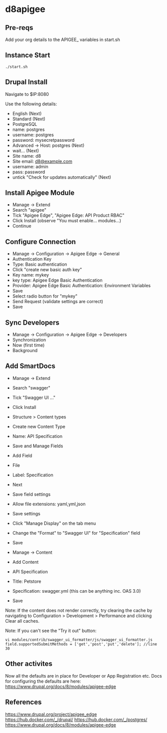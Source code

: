 # d8apigee

## Pre-reqs

Add your org details to the APIGEE_ variables in start.sh

## Instance Start

```
./start.sh
```

## Drupal Install

Navigate to $IP:8080

Use the following details:
- English
(Next)
- Standard
(Next)
- PostgreSQL
- name: postgres
- username: postgres
- password: mysecretpassword
- Advanced -> Host: postgres
(Next)
- wait...
(Next)
- Site name: d8
- Site email: d8@example.com
- username: admin
- pass: password
- untick "Check for updates automatically"
(Next)

## Install Apigee Module

- Manage -> Extend
- Search "apigee"
- Tick "Apigee Edge", "Apigee Edge: API Product RBAC"
- Click Install
(observe "You must enable... modules...)
- Continue

## Configure Connection

- Manage -> Configuration -> Apigee Edge -> General
- Authentication Key
- Type: Basic authentication
- Click "create new basic auth key"
- Key name: mykey
- key type: Apigee Edge Basic Authentication
- Provider: Apigee Edge Basic Authentication: Environment Variables
- Save
- Select radio button for "mykey" 
- Send Request (validate settings are correct)
- Save

## Sync Developers
- Manage -> Configuration -> Apigee Edge -> Developers
- Synchronization
- Now (first time)
- Background

## Add SmartDocs
- Manage -> Extend
- Search "swagger"
- Tick "Swagger UI ..."
- Click Install

-  Structure > Content types 
- Create new Content Type 
- Name: API Specification
- Save and Manage Fields
- Add Field
- File
- Label: Specification
- Next
- Save field settings
- Allow file extensions: yaml,yml,json
- Save settings
- Click "Manage Display" on the tab menu
- Change the "Format" to "Swagger UI" for "Specification" field
- Save

- Manage -> Content
- Add Content
- API Specification
- Title: Petstore
- Specification: swagger.yml (this can be anything inc. OAS 3.0)
- Save

Note: If the content does not render correctly, try clearing the cache by navigating to Configuration > Development > Performance and clicking Clear all caches.

Note: If you can't see the "Try it out" button:
```
vi modules/contrib/swagger_ui_formatter/js/swagger_ui_formatter.js
field.supportedSubmitMethods = ['get','post','put','delete']; //line 30
```


## Other activites
Now all the defaults are in place for Developer or App Registration etc. Docs for configuring the defaults are here: https://www.drupal.org/docs/8/modules/apigee-edge

## References

https://www.drupal.org/project/apigee_edge
https://hub.docker.com/_/drupal/
https://hub.docker.com/_/postgres/
https://www.drupal.org/docs/8/modules/apigee-edge
